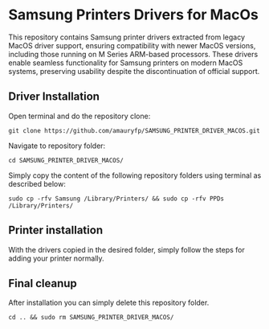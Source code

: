 # Samsung Printers Drivers for MacOs

This repository contains Samsung printer drivers extracted from legacy MacOS driver support, ensuring compatibility with newer MacOS versions, including those running on M Series ARM-based processors. These drivers enable seamless functionality for Samsung printers on modern MacOS systems, preserving usability despite the discontinuation of official support.

## Driver Installation

Open terminal and do the repository clone:

    git clone https://github.com/amauryfp/SAMSUNG_PRINTER_DRIVER_MACOS.git

Navigate to repository folder:

    cd SAMSUNG_PRINTER_DRIVER_MACOS/

Simply copy the content of the following repository folders using terminal as described below:

    sudo cp -rfv Samsung /Library/Printers/ && sudo cp -rfv PPDs /Library/Printers/
    
## Printer installation

With the drivers copied in the desired folder, simply follow the steps for adding your printer normally.

## Final cleanup

After installation you can simply delete this repository folder.

    cd .. && sudo rm SAMSUNG_PRINTER_DRIVER_MACOS/